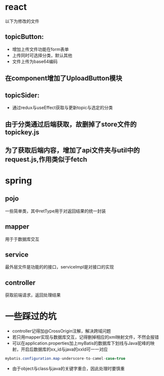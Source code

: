 # react

以下为修改的文件

## topicButton:

+ 增加上传文件功能在form表单
+ 上传同时可选择分类，默认其他
+ 文件上传为base64编码

## 在component增加了UploadButton模块

## topicSider:

+ 通过redux与useEffect获取与更新topic与选定的分类

## 由于分类通过后端获取，故删掉了store文件的topickey.js

## 为了获取后端内容，增加了api文件夹与util中的request.js,作用类似于fetch

# spring

## pojo

一些简单类，其中retType用于对返回结果的统一封装

## mapper

用于于数据库交互

## service

最外层文件是功能的的接口，serviceImpl是对接口的实现

## controller

获取前端请求，返回处理结果



# 一些踩过的坑

+ controller记得加@CrossOrigin注解，解决跨域问题
+ 若只用mapper实现与数据库交互，记得删掉相应的xml映射文件，不然会报错
+ 可以在application.properties加上myBatis的数据库下划线与Java驼峰的映射，开启后数据库的xx_id与java的xxId可一一对应

~~~java
mybatis.configuration.map-underscore-to-camel-case=true
~~~

+ 由于object与class与java的关键字重合，因此处理时要慎重